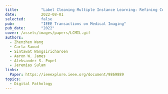 ```yaml
---
title:          "Label Cleaning Multiple Instance Learning: Refining Coarse Annotations on Single Whole-Slide Images"
date:           2022-08-01
selected:       false
pub:            "IEEE Transactions on Medical Imaging"
pub_date:       "2022"
cover: /assets/images/papers/LCMIL.gif
authors:
  - Zhenzhen Wang
  - Carla Saoud
  - Sintawat Wangsiricharoen
  - Aaron W. James
  - Aleksander S. Popel
  - Jeremias Sulam
links:
  Paper: https://ieeexplore.ieee.org/document/9869889
topics:
  - Digital Pathology
---
```

